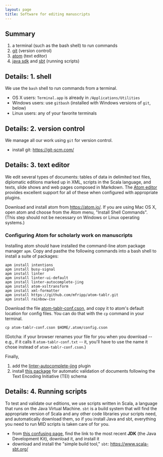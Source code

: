 ```yaml
---
layout: page
title: Software for editing manuscripts
---
```


## Summary

1.  a terminal (such as the bash shell) to run commands
2.  [git](https://github.com) (version control)
3.  [atom](https://atom.io) (text editor)
4.  [java sdk](http://www.oracle.com/technetwork/java/javase/downloads/index.html) and [sbt](https://www.scala-sbt.org/) (running scripts)



## Details:  1. shell

We use the `bash` shell to run commands from a terminal.

- OS X users: `Terminal.app` is already in `/Applications/Utilities`
- Windows users: use `gitbash` (installed with Windows versions of `git`, below)
- Linux users: any of your favorite terminals


## Details:  2. version control

We manage all our work using `git` for version control.

- install git: <https://git-scm.com/>

## Details:  3. text editor

We edit several types of documents:  tables of data in delimited text files, diplomatic editions marked up in XML, scripts in the Scala language, and texts, slide shows and web pages composed in Markdown.  The [Atom editor](https://atom.io/) provides excellent support for all of these when configured with appropriate plugins.

Download and install atom from <https://atom.io/>. If you are using Mac OS X, open atom and choose from the Atom menu, "Install Shell Commands".  (This step should not be necessary on Windows or Linux operating systems.)


### Configuring Atom for scholarly work on manuscripts


Installing atom should have installed the command-line atom package manager `apm`.   Copy and pasthe the following commands into a bash shell to install a suite of packages:

    apm install intentions
    apm install busy-signal
    apm install linter
    apm install linter-ui-default
    apm install linter-autocomplete-jing
    apm install atom-xsltransform
    apm install xml-formatter
    apm install https://github.com/mfripp/atom-tablr.git
    apm install rainbow-csv



Download the file [atom-tablr-conf.cson](http://hcmid.github.io/tech/atom-tablr-conf.cson), and copy it to atom's default location for config files. You can do that with the `cp` command in your terminal.

    cp atom-tablr-conf.cson $HOME/.atom/config.cson


(Gotcha: if your browser renames your file for you  when you download -- e.g., if it calls it `atom-tablr-conf.txt` -- it, you'll have to use the name it chose instead of `atom-tablr-conf.cson`.)


Finally,

1. add the [linter-autocomplete-jing](https://github.com/aerhard/linter-autocomplete-jing) plugin
2. install [this package](https://github.com/neelsmith/atomic-tei) for automatic validation of documents following the Text Encoding Initiative (TEI) schema



## Details:  4.  Running scripts

To test and validate our editions, we use scripts written in Scala, a language that runs on the Java Virtual Machine.  `sbt` is a build system that will find the appropriate version of Scala and any other code libraries your scripts need, and automatically download them, so if you install Java and sbt, everything you need to run MID scripts is taken care of for you.

-  from [this confusing page](http://www.oracle.com/technetwork/java/javase/downloads/index.html), find the link to the most recent **JDK** (the Java Development Kit), download it, and install it
- download and install the "simple build tool," `sbt`:  <https://www.scala-sbt.org/>
